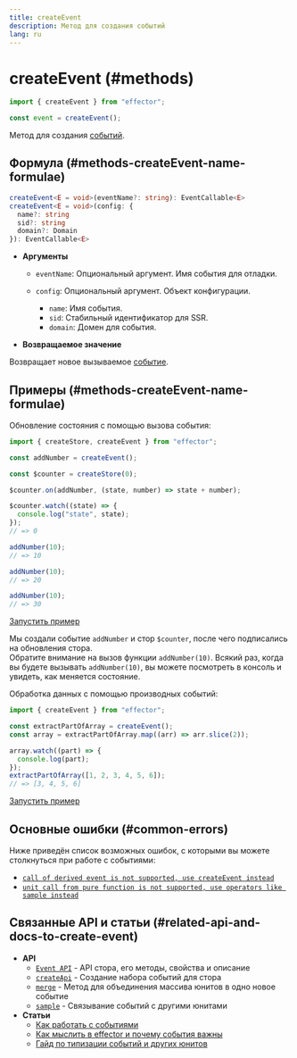 ```yaml
---
title: createEvent
description: Метод для создания событий
lang: ru
---
```


# createEvent (#methods)

```ts
import { createEvent } from "effector";

const event = createEvent();
```

Метод для создания [событий][eventApi].

## Формула (#methods-createEvent-name-formulae)

```ts
createEvent<E = void>(eventName?: string): EventCallable<E>
createEvent<E = void>(config: {
  name?: string
  sid?: string
  domain?: Domain
}): EventCallable<E>
```

- **Аргументы**

  - `eventName`: Опциональный аргумент. Имя события для отладки.
  - `config`: Опциональный аргумент. Объект конфигурации.

    - `name`: Имя события.
    - `sid`: Стабильный идентификатор для SSR.
    - `domain`: Домен для события.

- **Возвращаемое значение**

Возвращает новое вызываемое [событие][eventTypes].

## Примеры (#methods-createEvent-name-formulae)

Обновление состояния с помощью вызова события:

```js
import { createStore, createEvent } from "effector";

const addNumber = createEvent();

const $counter = createStore(0);

$counter.on(addNumber, (state, number) => state + number);

$counter.watch((state) => {
  console.log("state", state);
});
// => 0

addNumber(10);
// => 10

addNumber(10);
// => 20

addNumber(10);
// => 30
```

[Запустить пример](https://share.effector.dev/0OeoZMPc)

Мы создали событие `addNumber` и стор `$counter`, после чего подписались на обновления стора.<br/>
Обратите внимание на вызов функции `addNumber(10)`. Всякий раз, когда вы будете вызывать `addNumber(10)`, вы можете посмотреть в консоль и увидеть, как меняется состояние.

Обработка данных с помощью производных событий:

```js
import { createEvent } from "effector";

const extractPartOfArray = createEvent();
const array = extractPartOfArray.map((arr) => arr.slice(2));

array.watch((part) => {
  console.log(part);
});
extractPartOfArray([1, 2, 3, 4, 5, 6]);
// => [3, 4, 5, 6]
```

[Запустить пример](https://share.effector.dev/4lWsZr2k)

## Основные ошибки (#common-errors)

Ниже приведён список возможных ошибок, с которыми вы можете столкнуться при работе с событиями:

- [`call of derived event is not supported, use createEvent instead`](/ru/guides/troubleshooting/#call-of-derived-event-is-not-supported)
- [`unit call from pure function is not supported, use operators like sample instead`](/ru/guides/troubleshooting/#unit-call-from-pure-not-supported)

## Связанные API и статьи (#related-api-and-docs-to-create-event)

- **API**
  - [`Event API`][eventApi] - API стора, его методы, свойства и описание
  - [`createApi`][createApi] - Создание набора событий для стора
  - [`merge`][merge] - Метод для объединения массива юнитов в одно новое событие
  - [`sample`][sample] - Связывание событий с другими юнитами
- **Статьи**
  - [Как работать с событиями][eventGuide]
  - [Как мыслить в effector и почему события важны][mindset]
  - [Гайд по типизации событий и других юнитов][typescript]

[eventApi]: /ru/api/effector/Event
[eventTypes]: /ru/api/effector/Event#event-types
[merge]: /ru/api/effector/merge
[eventGuide]: /ru/essentials/events
[mindset]: /ru/resources/mindset
[mindset]: /ru/resources/mindset
[typescript]: /ru/essentials/typescript
[sample]: /ru/api/effector/sample
[createApi]: /ru/api/effector/createApi
